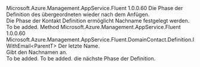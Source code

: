 <Type Name="IWithLastName&lt;ParentT&gt;" FullName="Microsoft.Azure.Management.AppService.Fluent.DomainContact.Definition.IWithLastName&lt;ParentT&gt;">
  <TypeSignature Language="C#" Value="public interface IWithLastName&lt;ParentT&gt;" />
  <TypeSignature Language="ILAsm" Value=".class public interface auto ansi abstract IWithLastName`1&lt;ParentT&gt;" />
  <TypeSignature Language="DocId" Value="T:Microsoft.Azure.Management.AppService.Fluent.DomainContact.Definition.IWithLastName`1" />
  <TypeSignature Language="VB.NET" Value="Public Interface IWithLastName(Of ParentT)" />
  <TypeSignature Language="F#" Value="type IWithLastName&lt;'ParentT&gt; = interface" />
  <AssemblyInfo>
    <AssemblyName>Microsoft.Azure.Management.AppService.Fluent</AssemblyName>
    <AssemblyVersion>1.0.0.60</AssemblyVersion>
  </AssemblyInfo>
  <TypeParameters>
    <TypeParameter Name="ParentT" />
  </TypeParameters>
  <Interfaces />
  <Docs>
    <typeparam name="ParentT">Die Phase der Definition des übergeordneten wieder nach dem Anfügen.</typeparam>
    <summary>
            Die Phase der Kontakt Definition ermöglicht Nachname festgelegt werden.
            </summary>
    <remarks>To be added.</remarks>
  </Docs>
  <Members>
    <Member MemberName="WithLastName">
      <MemberSignature Language="C#" Value="public Microsoft.Azure.Management.AppService.Fluent.DomainContact.Definition.IWithEmail&lt;ParentT&gt; WithLastName (string lastName);" />
      <MemberSignature Language="ILAsm" Value=".method public hidebysig newslot virtual instance class Microsoft.Azure.Management.AppService.Fluent.DomainContact.Definition.IWithEmail`1&lt;!ParentT&gt; WithLastName(string lastName) cil managed" />
      <MemberSignature Language="DocId" Value="M:Microsoft.Azure.Management.AppService.Fluent.DomainContact.Definition.IWithLastName`1.WithLastName(System.String)" />
      <MemberSignature Language="VB.NET" Value="Public Function WithLastName (lastName As String) As IWithEmail(Of ParentT)" />
      <MemberSignature Language="F#" Value="abstract member WithLastName : string -&gt; Microsoft.Azure.Management.AppService.Fluent.DomainContact.Definition.IWithEmail&lt;'ParentT&gt;" Usage="iWithLastName.WithLastName lastName" />
      <MemberType>Method</MemberType>
      <AssemblyInfo>
        <AssemblyName>Microsoft.Azure.Management.AppService.Fluent</AssemblyName>
        <AssemblyVersion>1.0.0.60</AssemblyVersion>
      </AssemblyInfo>
      <ReturnValue>
        <ReturnType>Microsoft.Azure.Management.AppService.Fluent.DomainContact.Definition.IWithEmail&lt;ParentT&gt;</ReturnType>
      </ReturnValue>
      <Parameters>
        <Parameter Name="lastName" Type="System.String" />
      </Parameters>
      <Docs>
        <param name="lastName">Der letzte Name.</param>
        <summary>
            Gibt den Nachnamen an.
            </summary>
        <returns>To be added.</returns>
        <remarks>To be added.</remarks>
        <return>die nächste Phase der Definition.</return>
      </Docs>
    </Member>
  </Members>
</Type>
